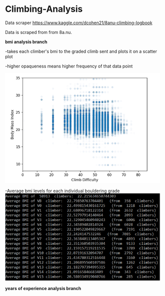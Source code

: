 # Climbing-Analysis
Data scraper https://www.kaggle.com/dcohen21/8anu-climbing-logbook

 Data is scraped from from 8a.nu.


**bmi analysis branch**

  -takes each climber's bmi to the graded climb sent and plots it on a scatter plot

  -higher opaqueness means higher frequency of that data point

  ![bmi vs grade scatterplot](https://github.com/Shroooom/Climbing-Analysis/blob/main/bmi%20analysis/bmi%20vs%20grade.png)

  
  
  -Average bmi levels for each individual bouldering grade 
  ![Average BMI vs individual boulder grades](https://github.com/Shroooom/Climbing-Analysis/blob/main/bmi%20analysis/mean%20bmi%20vs%20individual%20grade.png)

**years of experience analysis branch**


